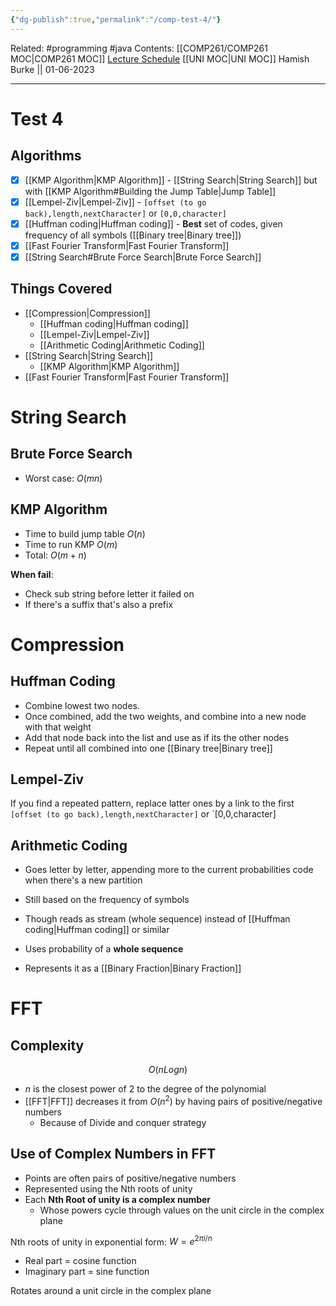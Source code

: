 ```yaml
---
{"dg-publish":true,"permalink":"/comp-test-4/"}
---
```


Related: #programming #java 
Contents: [[COMP261/COMP261 MOC\|COMP261 MOC]]
[Lecture Schedule](https://ecs.wgtn.ac.nz/Courses/COMP261_2023T1/LectureSchedule)
[[UNI MOC\|UNI MOC]]
Hamish Burke || 01-06-2023
***

# Test 4

## Algorithms

- [x] [[KMP Algorithm\|KMP Algorithm]] - [[String Search\|String Search]] but with [[KMP Algorithm#Building the Jump Table\|Jump Table]]
- [x] [[Lempel-Ziv\|Lempel-Ziv]] - `[offset (to go back),length,nextCharacter]` or `[0,0,character]`
- [x] [[Huffman coding\|Huffman coding]] - **Best** set of codes, given frequency of all symbols ([[Binary tree\|Binary tree]])
- [x] [[Fast Fourier Transform\|Fast Fourier Transform]]
- [x] [[String Search#Brute Force Search\|Brute Force Search]]

## Things Covered

- [[Compression\|Compression]]
	- [[Huffman coding\|Huffman coding]]
	- [[Lempel-Ziv\|Lempel-Ziv]]
	- [[Arithmetic Coding\|Arithmetic Coding]]
- [[String Search\|String Search]]
	- [[KMP Algorithm\|KMP Algorithm]]
- [[Fast Fourier Transform\|Fast Fourier Transform]]

# String Search

## Brute Force Search

- Worst case: $O(mn)$ 

## KMP Algorithm

- Time to build jump table $O(n)$
- Time to run KMP $O(m)$
- Total: $O(m+n)$

**When fail**:
- Check sub string before letter it failed on
- If there's a suffix that's also a prefix

# Compression

## Huffman Coding

- Combine lowest two nodes.
- Once combined, add the two weights, and combine into a new node with that weight
- Add that node back into the list and use as if its the other nodes
- Repeat until all combined into one [[Binary tree\|Binary tree]]

## Lempel-Ziv

 If you find a repeated pattern, replace latter ones by a link to the first
`[offset (to go back),length,nextCharacter]` or `[0,0,character]

## Arithmetic Coding

- Goes letter by letter, appending more to the current probabilities code when there's a new partition

- Still based on the frequency of symbols
- Though reads as stream (whole sequence) instead of [[Huffman coding\|Huffman coding]] or similar
- Uses probability of a **whole sequence**
- Represents it as a [[Binary Fraction\|Binary Fraction]]

# FFT

## Complexity

$$O(nLogn)$$
- $n$ is the closest power of 2 to the degree of the polynomial
- [[FFT\|FFT]] decreases it from $O(n^2)$ by having pairs of positive/negative numbers
	- Because of Divide and conquer strategy

## Use of Complex Numbers in FFT

- Points are often pairs of positive/negative numbers
- Represented using the Nth roots of unity
- Each **Nth Root of unity is a complex number**
	- Whose powers cycle through values on the unit circle in the complex plane

Nth roots of unity in exponential form:
$W=e^{2\pi i/n}$

- Real part = cosine function
- Imaginary part = sine function

Rotates around a unit circle in the complex plane





